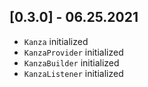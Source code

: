 ## [0.3.0] - 06.25.2021

* `Kanza` initialized
* `KanzaProvider` initialized
* `KanzaBuilder` initialized
* `KanzaListener` initialized
